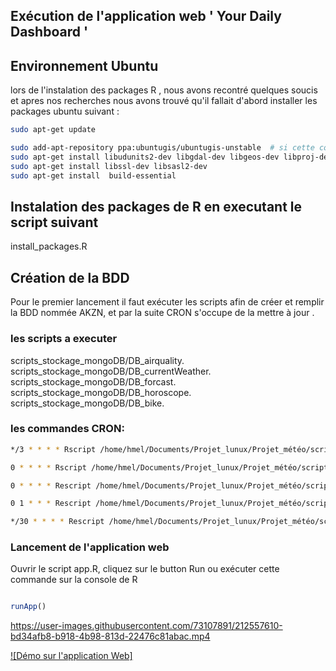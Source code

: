 ## Exécution de l'application web  ' Your Daily Dashboard '

## Environnement Ubuntu 
lors de l'instalation des packages R , nous avons recontré quelques soucis et apres nos recherches nous avons trouvé qu'il fallait  d'abord installer les packages ubuntu suivant :

```bash
sudo apt-get update

sudo add-apt-repository ppa:ubuntugis/ubuntugis-unstable  # si cette commande ne fonctionne pas parfaitement chez vous , ce n'est pas grave, veuillez poursuivre l'execution le reste des commandes
sudo apt-get install libudunits2-dev libgdal-dev libgeos-dev libproj-dev
sudo apt-get install libssl-dev libsasl2-dev
sudo apt-get install  build-essential

```
## Instalation des packages de R en executant le script suivant
install_packages.R

## Création de la BDD
Pour le premier lancement il faut exécuter les scripts afin de créer et remplir la BDD nommée AKZN, et par la suite CRON s'occupe de la mettre à jour .

### les scripts a executer 
scripts_stockage_mongoDB/DB_airquality.\
scripts_stockage_mongoDB/DB_currentWeather.\
scripts_stockage_mongoDB/DB_forcast.\
scripts_stockage_mongoDB/DB_horoscope.\
scripts_stockage_mongoDB/DB_bike.

### les commandes CRON:
```bash
*/3 * * * * Rscript /home/hmel/Documents/Projet_lunux/Projet_météo/scripts_stockage_mongoDB/DB_currentWeather.R

0 * * * * Rscript /home/hmel/Documents/Projet_lunux/Projet_météo/scripts_stockage_mongoDB/DB_forcast.R

0 * * * * Rescript /home/hmel/Documents/Projet_lunux/Projet_météo/scripts_stockage_mongoDB/DB.airquality.R

0 1 * * * Rescript /home/hmel/Documents/Projet_lunux/Projet_météo/scripts_stockage_mongoDB/DB.horoscope.R

*/30 * * * * Rescript /home/hmel/Documents/Projet_lunux/Projet_météo/scripts_stockage_mongoDB/DB.bike.R
```


### Lancement de l'application web 
Ouvrir le script app.R, cliquez sur le button Run ou exécuter cette commande sur la console de R
```R

runApp()

```


https://user-images.githubusercontent.com/73107891/212557610-bd34afb8-b918-4b98-813d-22476c81abac.mp4



[![Démo sur l'application Web]](https://mega.nz/file/ozgGiBRa#Uoc4-5hxSi35rzLEB-DVSx9-p6ZjfNunLkRb0XD9WzE)
